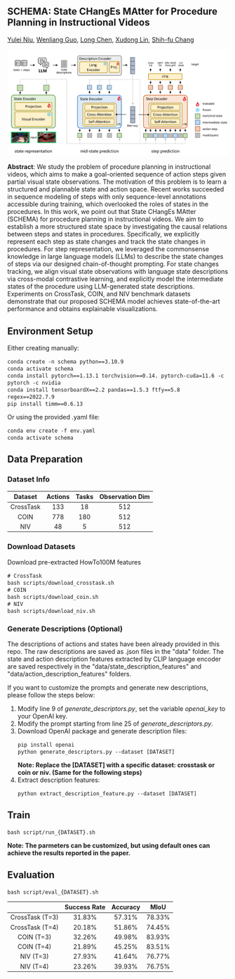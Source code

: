 ## SCHEMA: State CHangEs MAtter for Procedure Planning in Instructional Videos

[Yulei Niu](https://yuleiniu.github.io/), [Wenliang Guo](https://wenliangguo.github.io/), [Long Chen](https://zjuchenlong.github.io/), [Xudong Lin](https://xudonglinthu.github.io/), [Shih-fu Chang](https://www.ee.columbia.edu/~sfchang/)

![Network Architecture](assets/structure.png)

**Abstract**: We study the problem of procedure planning in instructional videos, which aims to make a goal-oriented sequence of action steps given partial visual state observations. The motivation of this problem is to learn a structured and plannable state and action space. Recent works succeeded in sequence modeling of steps with only sequence-level annotations accessible during training, which overlooked the roles of states in the procedures. In this work, we point out that State CHangEs MAtter (SCHEMA) for procedure planning in instructional videos. We aim to establish a more structured state space by investigating the causal relations between steps and states in procedures. Specifically, we explicitly represent each step as state changes and track the state changes in procedures. For step representation, we leveraged the commonsense knowledge in large language models (LLMs) to describe the state changes of steps via our designed chain-of-thought prompting. For state changes tracking, we align visual state observations with language state descriptions via cross-modal contrastive learning, and explicitly model the intermediate states of the procedure using LLM-generated state descriptions. Experiments on CrossTask, COIN, and NIV benchmark datasets demonstrate that our proposed SCHEMA model achieves state-of-the-art performance and obtains explainable visualizations.

## Environment Setup
Either creating manually:
```
conda create -n schema python==3.10.9
conda activate schema
conda install pytorch==1.13.1 torchvision==0.14. pytorch-cuda=11.6 -c pytorch -c nvidia
conda install tensorboardX==2.2 pandas==1.5.3 ftfy==5.8 regex==2022.7.9
pip install timm==0.6.13
```

Or using the provided .yaml file:
```
conda env create -f env.yaml
conda activate schema
```

## Data Preparation
### Dataset Info
|  Dataset  | Actions | Tasks | Observation Dim |
|:---------:|:-------:|:-----:|:---------------:|
| CrossTask |   133   |   18  |       512       |
|    COIN   |   778   |  180  |       512       |
|    NIV    |    48   |   5   |       512       |

### Download Datasets
Download pre-extracted HowTo100M features
```
# CrossTask
bash scripts/download_crosstask.sh
# COIN
bash scripts/download_coin.sh
# NIV
bash scripts/download_niv.sh
```
### Generate Descriptions (Optional)
The descriptions of actions and states have been already provided in this repo. The raw descriptions are saved as .json files in the "data" folder. The state and action description features extracted by CLIP language encoder are saved respectively in the "data/state_description_features" and "data/action_description_features" folders.

If you want to customize the prompts and generate new descriptions, please follow the steps below:
1. Modify line 9 of *generate_descriptors.py*, set the variable *openai_key* to your OpenAI key.
2. Modify the prompt starting from line 25 of *generate_descriptors.py*.
3. Download OpenAI package and generate description files:
    ```
    pip install openai
    python generate_descriptors.py --dataset [DATASET]
    ```
    **Note: Replace the [DATASET] with a specific dataset: crosstask or coin or niv. (Same for the following steps)**
4. Extract description features:
    ```
    python extract_description_feature.py --dataset [DATASET]
    ```

## Train
```
bash script/run_{DATASET}.sh
```
**Note: The parmeters can be customized, but using default ones can achieve the results reported in the paper.**
## Evaluation
```
bash script/eval_{DATASET}.sh
```

|                 | Success Rate | Accuracy |  MIoU  |
|:---------------:|:------------:|:--------:|:------:|
| CrossTask (T=3) |    31.83%    |  57.31%  | 78.33% |
| CrossTask (T=4) |    20.18%    |  51.86%  | 74.45% |
|    COIN (T=3)   |    32.26%    |  49.98%  | 83.93% |
|    COIN (T=4)   |    21.89%    |  45.25%  | 83.51% |
|    NIV (T=3)    |    27.93%    |  41.64%  | 76.77% |
|    NIV (T=4)    |    23.26%    |  39.93%  | 76.75% |